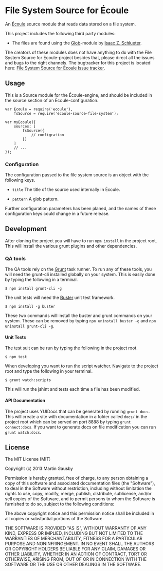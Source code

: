 File System Source for Écoule
=============================

An [Écoule][ecoule-core] source module that reads data stored on a file system.

[ecoule-core]: https://github.com/gausby/ecoule

This project includes the following third party modules:

  * The files are found using the [Glob][node-glob]-module by [Isaac Z. Schlueter][isaacs].

The creators of these modules does not have anything to do with the File System Source for Écoule-project besides that, please direct all the issues and bugs to the right channels. The bugtracker for this project is located here: [File System Source for Écoule Issue tracker][bugtracker].

[node-glob]: https://github.com/isaacs/node-glob
[isaacs]: https://github.com/isaacs


## Usage
This is a Source module for the Écoule-engine, and should be included in the source section of an Écoule-configuration.

    var Ecoule = require('ecoule'),
        fsSource = require('ecoule-source-file-system');

    var myEcoule({
        sources: [
            fsSource({
                // configration
            })
        ]
        // ...
    });


### Configuration
The configuration passed to the file system source is an object with the following keys.

  * `title` The title of the source used internally in Écoule.

  * `pattern` A glob pattern.

Further configuration parameters has been planed, and the names of these configuration keys could change in a future release.


## Development
After cloning the project you will have to run `npm install` in the project root. This will install the various grunt plugins and other dependencies.


### QA tools
The QA tools rely on the [Grunt](http://gruntjs.com) task runner. To run any of these tools, you will need the grunt-cli installed globally on your system. This is easily done by typing the following in a terminal.

    $ npm install grunt-cli -g

The unit tests will need the [Buster](http://busterjs.org/) unit test framework.

    $ npm install -g buster

These two commands will install the buster and grunt commands on your system. These can be removed by typing `npm uninstall buster -g` and `npm uninstall grunt-cli -g`.


#### Unit Tests
The test suit can be run by typing the following in the project root.

    $ npm test

When developing you want to run the script watcher. Navigate to the project root and type the following in your terminal.

    $ grunt watch:scripts

This will run the jshint and tests each time a file has been modified.


#### API Documentation
The project uses YUIDocs that can be generated by running `grunt docs`. This will create a site with documentation in a folder called `docs/` in the project root which can be served on port 8888 by typing `grunt connect:docs`. If you want to generate docs on file modification you can run `grunt watch:docs`.


## License
The MIT License (MIT)

Copyright (c) 2013 Martin Gausby

Permission is hereby granted, free of charge, to any person obtaining a copy of this software and associated documentation files (the "Software"), to deal in the Software without restriction, including without limitation the rights to use, copy, modify, merge, publish, distribute, sublicense, and/or sell copies of the Software, and to permit persons to whom the Software is furnished to do so, subject to the following conditions:

The above copyright notice and this permission notice shall be included in all copies or substantial portions of the Software.

THE SOFTWARE IS PROVIDED "AS IS", WITHOUT WARRANTY OF ANY KIND, EXPRESS OR IMPLIED, INCLUDING BUT NOT LIMITED TO THE WARRANTIES OF MERCHANTABILITY, FITNESS FOR A PARTICULAR PURPOSE AND NONINFRINGEMENT. IN NO EVENT SHALL THE AUTHORS OR COPYRIGHT HOLDERS BE LIABLE FOR ANY CLAIM, DAMAGES OR OTHER LIABILITY, WHETHER IN AN ACTION OF CONTRACT, TORT OR OTHERWISE, ARISING FROM, OUT OF OR IN CONNECTION WITH THE SOFTWARE OR THE USE OR OTHER DEALINGS IN THE SOFTWARE.

[bugtracker]: https://github.com/gausby/ecoule-source-file-system/issues
